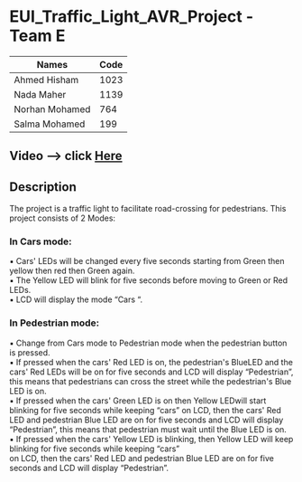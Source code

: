 # EUI_Traffic_Light_AVR_Project - Team E
| Names  | Code |
| ------------- | ------------- |
| Ahmed Hisham  | 1023  |
| Nada Maher  | 1139  |
| Norhan Mohamed  | 764  |
| Salma Mohamed  | 199  |


## Video --> click [Here](https://youtu.be/CR2onydPVTU)  

## Description
The project is a traffic light to facilitate road-crossing for pedestrians. This project consists of 2 Modes:  

### In Cars mode:
▪ Cars' LEDs will be changed every five seconds starting from Green then yellow then red then Green again.    
▪ The Yellow LED will blink for five seconds before moving to Green or Red LEDs.  
▪ LCD will display the mode “Cars “.  

### In Pedestrian mode:
▪ Change from Cars mode to Pedestrian mode when the pedestrian button is pressed.     
▪ If pressed when the cars' Red LED is on, the pedestrian's BlueLED and the cars' Red LEDs will be on for five seconds and LCD will display “Pedestrian”, this   means that pedestrians can 
cross the street while the pedestrian's Blue LED is on.  
▪ If pressed when the cars' Green LED is on then Yellow LEDwill start blinking for five seconds while keeping “cars” on LCD, then the cars' Red LED and pedestrian   Blue LED are on 
for five seconds and LCD will display “Pedestrian”, this means that pedestrian must wait until the Blue LED is on.  
▪ If pressed when the cars' Yellow LED is blinking, then Yellow LED will keep blinking for five seconds while keeping “cars”     
on LCD, then the cars' Red LED and pedestrian Blue LED are on for five seconds and LCD will display “Pedestrian”.  
 
